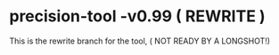 precision-tool -v0.99   ( REWRITE )
==============

This is the rewrite branch for the tool, ( NOT READY BY A LONGSHOT!)
